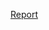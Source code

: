 [Report](http://htmlpreview.github.io/?https://github.com/kwiecienj/Structured-Data-Processing-HW2/blob/main/Kwiecien_Jan_PD2.html)
